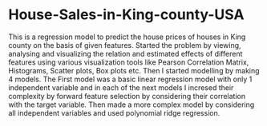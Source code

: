 # House-Sales-in-King-county-USA
This is a regression model to predict the house prices of houses in King county on the basis of given features. Started the
problem by viewing, analysing and visualizing the relation and estimated effects of different features using various
visualization tools like Pearson Correlation Matrix, Histograms, Scatter plots, Box plots etc. Then I started modelling by
making 4 models. The First model was a basic linear regression model with only 1 independent variable and in each of the 
next models I incresed their complexity by forward feature selection by considering their correlation with the target variable. 
Then made a more complex model by considering all independent variables and used polynomial ridge regression. 
